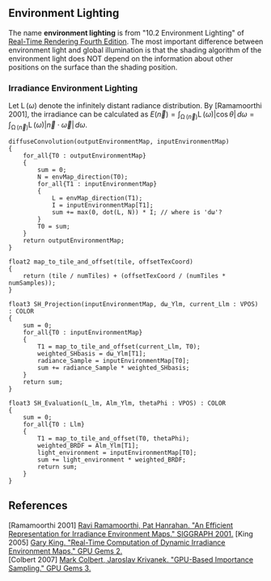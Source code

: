 ## Environment Lighting

The name **environment lighting** is from "10.2 Environment Lighting" of [Real-Time Rendering Fourth Edition](https://www.realtimerendering.com/). The most important difference between environment light and global illumination is that the shading algorithm of the environment light does NOT depend on the information about other positions on the surface than the shading position.  


### Irradiance Environment Lighting  

Let $\displaystyle \operatorname{L}(\omega)$ denote the infinitely distant radiance distribution. By \[Ramamoorthi 2001\], the irradiance can be calculated as $\displaystyle E(\overrightarrow{n}) = \int_{\operatorname{\Omega}(\overrightarrow{n})} \operatorname{L}(\omega) |\cos \theta| \, d \omega = \int_{\operatorname{\Omega}(\overrightarrow{n})} \operatorname{L}(\omega) |\overrightarrow{n} \cdot \overrightarrow{\omega}| \, d \omega$.  





```
diffuseConvolution(outputEnvironmentMap, inputEnvironmentMap)
{
    for_all{T0 : outputEnvironmentMap}
    {
        sum = 0;
        N = envMap_direction(T0);
        for_all{T1 : inputEnvironmentMap}
        {
            L = envMap_direction(T1);
            I = inputEnvironmentMap[T1];
            sum += max(0, dot(L, N)) * I; // where is 'dω'?
        }
        T0 = sum;
    }
    return outputEnvironmentMap;
}
```

```
float2 map_to_tile_and_offset(tile, offsetTexCoord)
{
    return (tile / numTiles) + (offsetTexCoord / (numTiles * numSamples));
}

float3 SH_Projection(inputEnvironmentMap, dω_Ylm, current_Llm : VPOS) : COLOR
{
    sum = 0;
    for_all{T0 : inputEnvironmentMap}
    {
        T1 = map_to_tile_and_offset(current_Llm, T0);
        weighted_SHbasis = dω_Ylm[T1];
        radiance_Sample = inputEnvironmentMap[T0];
        sum += radiance_Sample * weighted_SHbasis;
    }
    return sum;
}

float3 SH_Evaluation(L_lm, Alm_Ylm, thetaPhi : VPOS) : COLOR
{
    sum = 0;
    for_all{T0 : Llm}
    {
        T1 = map_to_tile_and_offset(T0, thetaPhi);
        weighted_BRDF = Alm_Ylm[T1];
        light_environment = inputEnvironmentMap[T0];
        sum += light_environment * weighted_BRDF;
        return sum;
    }
}
```


## References 
\[Ramamoorthi 2001\] [Ravi Ramamoorthi, Pat Hanrahan. "An Efficient Representation for Irradiance Environment Maps." SIGGRAPH 2001.](https://graphics.stanford.edu/papers/envmap/)
\[King 2005\] [Gary King. "Real-Time Computation of Dynamic Irradiance Environment Maps." GPU Gems 2.](https://developer.nvidia.com/gpugems/gpugems2/part-ii-shading-lighting-and-shadows/chapter-10-real-time-computation-dynamic)  
\[Colbert 2007\] [Mark Colbert, Jaroslav Krivanek. "GPU-Based Importance Sampling." GPU Gems 3.](https://developer.nvidia.com/gpugems/gpugems3/part-iii-rendering/chapter-20-gpu-based-importance-sampling)  